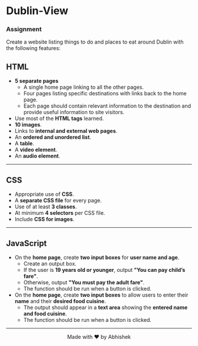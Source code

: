 # Dublin-View

### __**Assignment**__
Create a website listing things to do and places to eat around Dublin with the following features:  

## **HTML**
- **5 separate pages**
  - A single home page linking to all the other pages.  
  - Four pages listing specific destinations with links back to the home page.  
  - Each page should contain relevant information to the destination and provide useful information to site visitors.  
- Use most of the **HTML tags** learned.  
- **10 images**.  
- Links to **internal and external web pages**.  
- An **ordered and unordered list**.  
- A **table**.  
- A **video element**.  
- An **audio element**.  

---

## **CSS**
- Appropriate use of **CSS**.  
- A **separate CSS file** for every page.  
- Use of at least **3 classes**.  
- At minimum **4 selectors** per CSS file.  
- Include **CSS for images**.  

---

## **JavaScript**
- On the **home page**, create **two input boxes** for **user name and age**.  
  - Create an output box.  
  - If the user is **19 years old or younger**, output **"You can pay child’s fare"**.  
  - Otherwise, output **"You must pay the adult fare"**.  
  - The function should be run when a button is clicked.  
- On the **home page**, create **two input boxes** to allow users to enter their **name** and their **desired food cuisine**.  
  - The output should appear in a **text area** showing the **entered name and food cuisine**.  
  - The function should be run when a button is clicked.  

---
<p align="center">Made with ❤️ by Abhishek</p>
